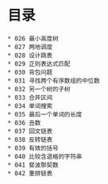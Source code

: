 # 目录
    * 026 最小高度树
    * 027 两地调度
    * 028 设计跳表
    * 029 正则表达式匹配
    * 030 背包问题
    * 031 寻找两个有序数组的中位数
    * 032 另一个树的子树
    * 033 合并区间
    * 034 单词搜索
    * 035 最后一个单词的长度
    * 036 丑数
    * 037 回文链表
    * 038 反转链表
    * 039 有效的括号
    * 040 比较含退格的字符串
    * 041 斐波那契数
    * 042 重排链表